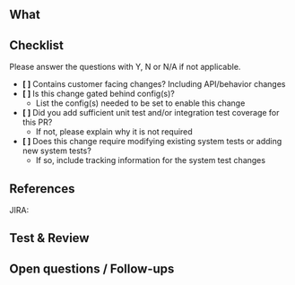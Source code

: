 <!--
Is there any breaking changes?  If so this is a major release, make sure '#major' is in at least one
commit message to get CI to bump the major.  This will prevent automatic down stream dependency
bumping / consuming.  For more information about semantic versioning see: https://semver.org/


Suggested PR template: Fill/delete/add sections as needed. Optionally delete any commented block.
-->
What
----
<!--
Briefly describe **what** you have changed and **why**.
Optionally include implementation strategy.
-->

Checklist
------------------
Please answer the questions with Y, N or N/A if not applicable.
- **[ ]** Contains customer facing changes? Including API/behavior changes <!-- This can help identify if it has introduced any breaking changes -->
- **[ ]** Is this change gated behind config(s)?
    - List the config(s) needed to be set to enable this change
- **[ ]** Did you add sufficient unit test and/or integration test coverage for this PR?
    - If not, please explain why it is not required
- **[ ]** Does this change require modifying existing system tests or adding new system tests? <!-- Primarily for changes that could impact CCloud integrations -->
    - If so, include tracking information for the system test changes

References
----------
JIRA:
<!--
Copy&paste links: to Jira ticket, other PRs, issues, Slack conversations...
For code bumps: link to PR, tag or GitHub `/compare/master...master`
-->

Test & Review
------------
<!--
Has it been tested? how?
Copy&paste any handy instructions, steps or requirements that can save time to the reviewer or any reader.
-->

Open questions / Follow-ups
--------------------------
<!--
Optional: anything open to discussion for the reviewer, out of scope, or follow ups.
-->

<!--
Review stakeholders
------------------
<!--
Optional: mention stakeholders or if special context that is required to review.
-->

